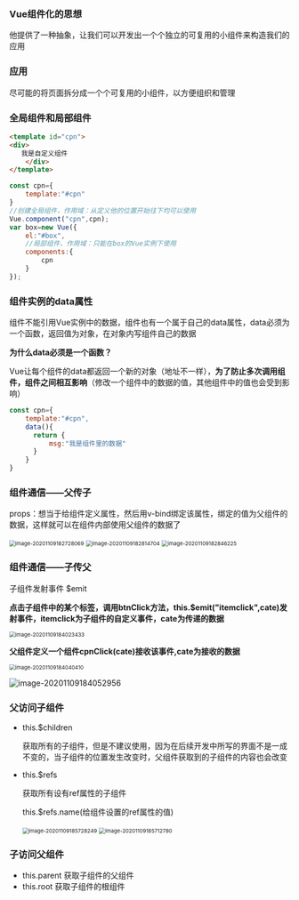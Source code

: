 ### Vue组件化的思想

他提供了一种抽象，让我们可以开发出一个个独立的可复用的小组件来构造我们的应用

### 应用

尽可能的将页面拆分成一个个可复用的小组件，以方便组织和管理

### 全局组件和局部组件

```html
<template id="cpn">
<div>
   我是自定义组件
    </div>
</template>
```

```js
const cpn={
    template:"#cpn"
}
//创建全局组件，作用域：从定义他的位置开始往下均可以使用
Vue.component("cpn",cpn);
var box=new Vue({
    el:"#box",
    //局部组件，作用域：只能在box的Vue实例下使用
    components:{
        cpn
    }
});
```

### 组件实例的data属性

组件不能引用Vue实例中的数据，组件也有一个属于自己的data属性，data必须为一个函数，返回值为对象，在对象内写组件自己的数据

**为什么data必须是一个函数？**

Vue让每个组件的data都返回一个新的对象（地址不一样），**为了防止多次调用组件，组件之间相互影响**（修改一个组件中的数据的值，其他组件中的值也会受到影响）

```js
const cpn={
    template:"#cpn",
    data(){
      return {
          msg:"我是组件里的数据"
      }  
    }
}
```

### 组件通信——父传子

props：想当于给组件定义属性，然后用v-bind绑定该属性，绑定的值为父组件的数据，这样就可以在组件内部使用父组件的数据了

<img src="C:\Users\zhuwanning\AppData\Roaming\Typora\typora-user-images\image-20201109182728069.png" alt="image-20201109182728069" style="zoom:67%;" />

<img src="C:\Users\zhuwanning\AppData\Roaming\Typora\typora-user-images\image-20201109182814704.png" alt="image-20201109182814704" style="zoom:67%;" />

<img src="C:\Users\zhuwanning\AppData\Roaming\Typora\typora-user-images\image-20201109182846225.png" alt="image-20201109182846225" style="zoom:67%;" />

### 组件通信——子传父

子组件发射事件 $emit

**点击子组件中的某个标签，调用btnClick方法，this.$emit("itemclick",cate)发射事件，itemclick为子组件的自定义事件，cate为传递的数据**

<img src="C:\Users\zhuwanning\AppData\Roaming\Typora\typora-user-images\image-20201109184023433.png" alt="image-20201109184023433" style="zoom:67%;" />

**父组件定义一个组件cpnClick(cate)接收该事件,cate为接收的数据**

<img src="C:\Users\zhuwanning\AppData\Roaming\Typora\typora-user-images\image-20201109184040410.png" alt="image-20201109184040410" style="zoom:67%;" />

![image-20201109184052956](C:\Users\zhuwanning\AppData\Roaming\Typora\typora-user-images\image-20201109184052956.png)

### 父访问子组件

* this.$children

  获取所有的子组件，但是不建议使用，因为在后续开发中所写的界面不是一成不变的，当子组件的位置发生改变时，父组件获取到的子组件的内容也会改变

* this.$refs

  获取所有设有ref属性的子组件

  this.$refs.name(给组件设置的ref属性的值)

  <img src="C:\Users\zhuwanning\AppData\Roaming\Typora\typora-user-images\image-20201109185728249.png" alt="image-20201109185728249" style="zoom:67%;" />

  <img src="C:\Users\zhuwanning\AppData\Roaming\Typora\typora-user-images\image-20201109185712780.png" alt="image-20201109185712780" style="zoom:67%;" />

  

### 子访问父组件

* this.parent 获取子组件的父组件
* this.root 获取子组件的根组件